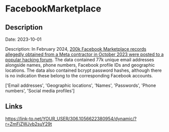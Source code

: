 # FacebookMarketplace

## Description

Date: 2023-10-01

Description:
In February 2024, <a href="https://www.bleepingcomputer.com/news/security/200-000-facebook-marketplace-user-records-leaked-on-hacking-forum/" target="_blank" rel="noopener">200k Facebook Marketplace records allegedly obtained from a Meta contractor in October 2023 were posted to a popular hacking forum</a>. The data contained 77k unique email addresses alongside names, phone numbers, Facebook profile IDs and geographic locations. The data also contained bcrypt password hashes, although there is no indication these belong to the corresponding Facebook accounts.


['Email addresses', 'Geographic locations', 'Names', 'Passwords', 'Phone numbers', 'Social media profiles']

## Links

https://link-to.net/YOUR_USER/306.1056622380954/dynamic/?r=ZmFjZWJvb2suY29t